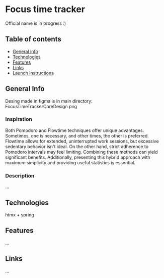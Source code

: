 # Focus time tracker
Official name is in progress :)

## Table of contents
* [General info](#general-info)
* [Technologies](#technologies)
* [Features](#features)
* [Links](#links)
* [Launch Instructions](#launch-instructions)

## General Info
Desing made in figma is in main directory: FocusTimeTrackerCoreDesign.png

### Inspiration
Both Pomodoro and Flowtime techniques offer unique advantages. Sometimes, one is necessary, and other times, the other is preferred. Flowtime allows for extended, uninterrupted work sessions, but excessive sedentary behavior isn't ideal. On the other hand, strict adherence to Pomodoro intervals may feel limiting. Combining these methods can yield significant benefits. Additionally, presenting this hybrid approach with maximum simplicity and providing useful statistics is essential.

### Description
...

## Technologies
htmx + spring

## Features
...

## Links
...
